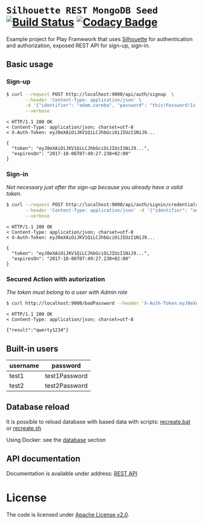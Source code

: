 # `Silhouette REST MongoDB Seed` [![Build Status](https://travis-ci.org/adamzareba/play-silhouette-rest-mongo.svg)](https://travis-ci.org/adamzareba/play-silhouette-rest-mongo) [![Codacy Badge](https://api.codacy.com/project/badge/Grade/a1b8de985fc54598be017babd09fa1d6)](https://www.codacy.com/app/adamzareba/play-silhouette-rest-mongo?utm_source=github.com&amp;utm_medium=referral&amp;utm_content=adamzareba/play-silhouette-rest-mongo&amp;utm_campaign=Badge_Grade)

Example project for Play Framework that uses [Silhouette](https://github.com/mohiva/play-silhouette) for authentication and authorization, exposed REST API for sign-up, sign-in.

## Basic usage

### Sign-up

```bash
$ curl --request POST http://localhost:9000/api/auth/signup  \
       --header 'Content-Type: application/json' \
       -d '{"identifier": "adam.zareba", "password": "this!Password!Is!Very!Very!Strong!", "email": "adam.zareba@test.pl", "firstName": "Adam", "lastName": "Zaręba"}' \
       --verbose
```

```
< HTTP/1.1 200 OK
< Content-Type: application/json; charset=utf-8
< X-Auth-Token: eyJ0eXAiOiJKV1QiLCJhbGciOiJIUzI1NiJ9...

{
  "token": "eyJ0eXAiOiJKV1QiLCJhbGciOiJIUzI1NiJ9...",
  "expiresOn": "2017-10-06T07:49:27.238+02:00"
}
```

### Sign-in

_Not necessary just after the sign-up because you already have a valid token._

```bash
$ curl --request POST http://localhost:9000/api/auth/signin/credentials \
       --header 'Content-Type: application/json' -d '{"identifier": "adam.zareba", "password": "this!Password!Is!Very!Very!Strong!"}' \
       --verbose
```

```
< HTTP/1.1 200 OK
< Content-Type: application/json; charset=utf-8
< X-Auth-Token: eyJ0eXAiOiJKV1QiLCJhbGciOiJIUzI1NiJ9...

{
  "token": "eyJ0eXAiOiJKV1QiLCJhbGciOiJIUzI1NiJ9...",
  "expiresOn": "2017-10-06T07:49:27.238+02:00"
}
```

### Secured Action with autorization

_The token must belong to a user with Admin role_

```bash
$ curl http://localhost:9000/badPassword --header 'X-Auth-Token:eyJ0eXAiOiJKV1QiLCJhbGciOiJIUzI1NiJ9...' --verbose
```

```
< HTTP/1.1 200 OK
< Content-Type: application/json; charset=utf-8

{"result":"qwerty1234"}
```
## Built-in users

| username    | password        |
| ----------- |:---------------:|
| test1       | test1Password   |
| test2       | test2Password   |

## Database reload

It is possible to reload database with based data with scripts:
[recreate.bat](database/recreate.bat) or [recreate.sh](database/recreate.sh)

Using Docker: see the [database](./database) section

## API documentation

Documentation is available under address: [REST API](http://localhost:9000/docs)

# License

The code is licensed under [Apache License v2.0](http://www.apache.org/licenses/LICENSE-2.0). 

